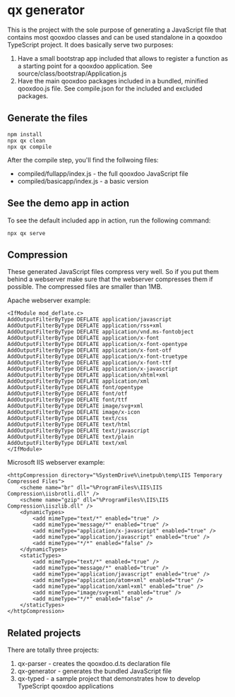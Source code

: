 # qx generator

This is the project with the sole purpose of generating a JavaScript file that contains most qooxdoo classes and can be used standalone in a qooxdoo TypeScript project.
It does basically serve two purposes:

1. Have a small bootstrap app included that allows to register a function as a starting point for a qooxdoo application. See source/class/bootstrap/Application.js
2. Have the main qooxdoo packages included in a bundled, minified qooxdoo.js file. See compile.json for the included and excluded packages.

## Generate the files

```
npm install
npx qx clean
npx qx compile
```

After the compile step, you'll find the follwoing files: 

- compiled/fullapp/index.js - the full qooxdoo JavaScript file 
- compiled/basicapp/index.js - a basic version


## See the demo app in action

To see the default included app in action, run the following command:

```
npx qx serve
```


## Compression
These generated JavaScript files compress very well. So if you put them behind a webserver make sure that the webserver compresses them if possible. The compressed files are smaller than 1MB.

Apache webserver example:
```
<IfModule mod_deflate.c>
AddOutputFilterByType DEFLATE application/javascript
AddOutputFilterByType DEFLATE application/rss+xml
AddOutputFilterByType DEFLATE application/vnd.ms-fontobject
AddOutputFilterByType DEFLATE application/x-font
AddOutputFilterByType DEFLATE application/x-font-opentype
AddOutputFilterByType DEFLATE application/x-font-otf
AddOutputFilterByType DEFLATE application/x-font-truetype
AddOutputFilterByType DEFLATE application/x-font-ttf
AddOutputFilterByType DEFLATE application/x-javascript
AddOutputFilterByType DEFLATE application/xhtml+xml
AddOutputFilterByType DEFLATE application/xml
AddOutputFilterByType DEFLATE font/opentype
AddOutputFilterByType DEFLATE font/otf
AddOutputFilterByType DEFLATE font/ttf
AddOutputFilterByType DEFLATE image/svg+xml
AddOutputFilterByType DEFLATE image/x-icon
AddOutputFilterByType DEFLATE text/css
AddOutputFilterByType DEFLATE text/html
AddOutputFilterByType DEFLATE text/javascript
AddOutputFilterByType DEFLATE text/plain
AddOutputFilterByType DEFLATE text/xml
</IfModule>
```

Microsoft IIS webserver example:
```
<httpCompression directory="%SystemDrive%\inetpub\temp\IIS Temporary Compressed Files">
    <scheme name="br" dll="%ProgramFiles%\IIS\IIS Compression\iisbrotli.dll" />
    <scheme name="gzip" dll="%ProgramFiles%\IIS\IIS Compression\iiszlib.dll" />
    <dynamicTypes>
        <add mimeType="text/*" enabled="true" />
        <add mimeType="message/*" enabled="true" />
        <add mimeType="application/x-javascript" enabled="true" />
        <add mimeType="application/javascript" enabled="true" />
        <add mimeType="*/*" enabled="false" />
    </dynamicTypes>
    <staticTypes>
        <add mimeType="text/*" enabled="true" />
        <add mimeType="message/*" enabled="true" />
        <add mimeType="application/javascript" enabled="true" />
        <add mimeType="application/atom+xml" enabled="true" />
        <add mimeType="application/xaml+xml" enabled="true" />
        <add mimeType="image/svg+xml" enabled="true" />
        <add mimeType="*/*" enabled="false" />
    </staticTypes>
</httpCompression>
```


## Related projects
There are totally three projects:

1. qx-parser - creates the qooxdoo.d.ts declaration file
2. qx-generator - generates the bundled JavaScript file
3. qx-typed - a sample project that demonstrates how to develop TypeScript qooxdoo applications

